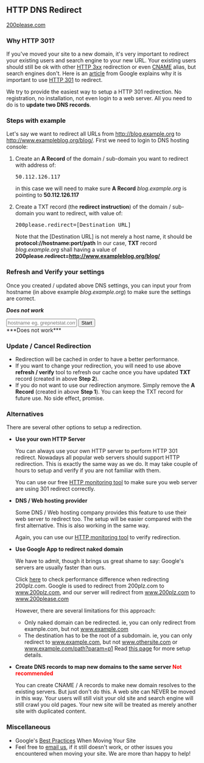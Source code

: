 ## HTTP DNS Redirect ##
[200please.com](http://redirect.200please.com/)
### Why HTTP 301?

If you've moved your site to a new domain,
it's very important to redirect your existing users and search engine to your new URL. 
Your existing users should still be ok with other 
[HTTP 3xx](http://en.wikipedia.org/wiki/HTTP_status_code#3xx_Redirection) 
redirection or even 
[CNAME](http://en.wikipedia.org/wiki/Cname) 
alias, but search engines don't.
Here is an 
[article](http://support.google.com/webmasters/bin/answer.py?hl=en&answer=83106) 
from Google explains why it is important to use 
[HTTP 301](http://en.wikipedia.org/wiki/HTTP_301) 
to redirect.

We try to provide the easiest way to setup a HTTP 301 redirection. 
No registration, no installation, not even login to a web server.
All you need to do is to **update two DNS records**.

### Steps with example

Let's say we want to redirect all URLs from 
<span style="color: blue;text-decoration: underline;">http://blog.example.org</span> to 
<span style="color: blue;text-decoration: underline;">http://www.exampleblog.org/blog/</span>.
First we need to login to DNS hosting console:

1.  Create an **A Record** of the domain / sub-domain you want to redirect with address of:

	<pre>50.112.126.117</pre>
	in this case we will need to make sure **A Record** _blog.example.org_ is pointing to **50.112.126.117**

2.  Create a TXT record (the **redirect instruction**) of the domain / sub-domain you want to redirect, with value of:

	<pre>200please.redirect=[Destination URL]</pre>
	Note that the [Destination URL] is not merely a host name, it should be **protocol://hostname:port/path**
	In our case, **TXT** record _blog.example.org_ shall having a value of **200please.redirect=http://www.exampleblog.org/blog/**

### Refresh and Verify your settings

Once you created / updated above DNS settings, you can input your from hostname (in above example _blog.example.org_) to make sure the settings are correct. 

***Does not work***
<div class="well form-inline">
<input id="refresh_domain" type="text" class="input-large" placeholder="hostname eg, grepnetstat.com">
<button id="refresh_btn" class="btn">Start</button>
</div>
<div id="refresh_output" class="alert alert-block hide"></div>***Does not work***

### Update / Cancel Redirection

*   Redirection will be cached in order to have a better performance.
*   If you want to change your redirection, you will need to use above **refresh / verify** tool to refresh our cache once you have updated **TXT** record (created in above **Step 2**).
*   If you do not want to use our redirection anymore. Simply remove the **A Record** (created in above **Step 1**). You can keep the TXT record for future use. No side effect, promise.

### Alternatives

   There are several other options to setup a redirection.

*   **Use your own HTTP Server**

	You can always use your own HTTP server to perform HTTP 301 redirect.
	Nowadays all popular web servers should support HTTP redirection.
	This is exactly the same way as we do.    			It may take couple of hours to setup and verify if you are not familiar with them.

	You can use our free [HTTP monitoring tool](http://www.200please.com) to make sure you web server are using 301 redirect correctly.
*   **DNS / Web hosting provider**

	Some DNS / Web hosting company provides this feature to use their web server to redirect too.
	The setup will be easier compared with the first alternative. This is also working in the same way.

	Again, you can use our [HTTP monitoring tool](http://www.200please.com) to verify redirection.
*   **Use Google App to redirect naked domain**

    We have to admit, though it brings us great shame to say: Google's servers are usually faster than ours.

    Click [here](http://www.200please.com/?url=http%3A%2F%2F200plz.com) to check performance difference when redirecting <a>200plz.com</a>.
    Google is used to redirect from <a>200plz.com</a> to <a>www.200plz.com</a>, and our server will redirect from <a>www.200plz.com</a> to <a>www.200please.com</a>

    However, there are several limitations for this approach:

    *   Only naked domain can be redirected. ie, you can only redirect from <a>example.com</a>, but not <a>www.example.com</a>
    *   The destination has to be the root of a subdomain. ie, you can only redirect to <a>www.example.com</a>, but not <a>www.othersite.com</a> or <a>www.example.com/path?param=p1</a>
    Read [this page](http://support.google.com/a/bin/answer.py?hl=en&answer=2518373) for more setup details.

*   **Create DNS records to map new domains to the same server <span style="color:red;">Not recommended</span>**

	You can create CNAME / A records to make new domain resolves to the existing servers. But just don't do this. A web site can NEVER be moved in this way.    Your users will still visit your old site and search engine will still crawl you old pages.
	Your new site will be treated as merely another site with duplicated content.

### Miscellaneous

*   Google's [Best Practices](http://googlewebmastercentral.blogspot.hk/2008/04/best-practices-when-moving-your-site.html) When Moving Your Site
*   Feel free to [email us](mailto:hello@200please.com), if it still doesn't work, or other issues you encountered when moving your site. We are more than happy to help!